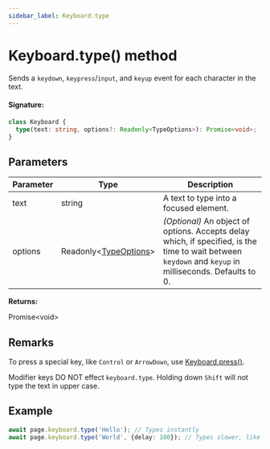 ```yaml
---
sidebar_label: Keyboard.type
---
```


# Keyboard.type() method

Sends a `keydown`, `keypress`/`input`, and `keyup` event for each character in the text.

#### Signature:

```typescript
class Keyboard {
  type(text: string, options?: Readonly<TypeOptions>): Promise<void>;
}
```

## Parameters

| Parameter | Type                                                      | Description                                                                                                                                                                   |
| --------- | --------------------------------------------------------- | ----------------------------------------------------------------------------------------------------------------------------------------------------------------------------- |
| text      | string                                                    | A text to type into a focused element.                                                                                                                                        |
| options   | Readonly&lt;[TypeOptions](./puppeteer.typeoptions.md)&gt; | _(Optional)_ An object of options. Accepts delay which, if specified, is the time to wait between <code>keydown</code> and <code>keyup</code> in milliseconds. Defaults to 0. |

**Returns:**

Promise&lt;void&gt;

## Remarks

To press a special key, like `Control` or `ArrowDown`, use [Keyboard.press()](./puppeteer.keyboard.press.md).

Modifier keys DO NOT effect `keyboard.type`. Holding down `Shift` will not type the text in upper case.

## Example

```ts
await page.keyboard.type('Hello'); // Types instantly
await page.keyboard.type('World', {delay: 100}); // Types slower, like a user
```
